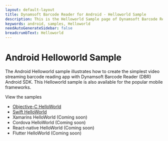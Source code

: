 ```yaml
---
layout: default-layout
title: Dynamsoft Barcode Reader for Android - Helloworld Sample
description: This is the Helloworld Sample page of Dynamsoft Barcode Reader for Android SDK.
keywords: android, samples, Helloworld
needAutoGenerateSidebar: false
breadcrumbText: Helloworld
---
```


# Android Helloworld Sample

The Android Helloworld sample illustrates how to create the simplest video streaming barcode reading app with Dynamsoft Barcode Reader (DBR) Android SDK. This Helloworld sample is also available for the popular mobile frameworks.

View the samples

- <a href="https://github.com/Dynamsoft/barcode-reader-mobile-samples/tree/main/ios/Objective-C" target="_blank">Objective-C HelloWorld</a>
- <a href="https://github.com/Dynamsoft/barcode-reader-mobile-samples/tree/main/ios/Swift" target="_blank">Swift HelloWorld</a>
- Xamarins HelloWorld (Coming soon)
- Cordova HelloWorld (Coming soon)
- React-native HelloWorld (Coming soon)
- Flutter HelloWorld (Coming soon)
